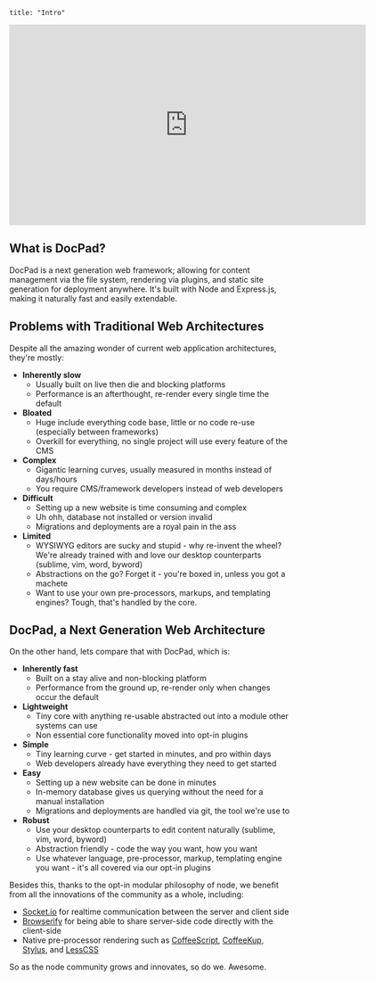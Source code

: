 ```
title: "Intro"
```

<iframe width="640" height="360" src="http://www.youtube.com/embed/hvQCXDWh7Wg?list=PLYVl5EnzwqsQs0tBLO6ug6WbqAbrpVbNf" frameborder="0" allowfullscreen></iframe>

## What is DocPad?
DocPad is a next generation web framework; allowing for content management via the file system, rendering via plugins, and static site generation for deployment anywhere. It's built with Node and Express.js, making it naturally fast and easily extendable.

## Problems with Traditional Web Architectures
Despite all the amazing wonder of current web application architectures, they're mostly:

- **Inherently slow**
	- Usually built on live then die and blocking platforms
	- Performance is an afterthought, re-render every single time the default
- **Bloated**
	- Huge include everything code base, little or no code re-use (especially between frameworks)
	- Overkill for everything, no single project will use every feature of the CMS
- **Complex**
	- Gigantic learning curves, usually measured in months instead of days/hours
	- You require CMS/framework developers instead of web developers
- **Difficult**
	- Setting up a new website is time consuming and complex
	- Uh ohh, database not installed or version invalid
	- Migrations and deployments are a royal pain in the ass
- **Limited**
	- WYSIWYG editors are sucky and stupid - why re-invent the wheel? We're already trained with and love our desktop counterparts (sublime, vim, word, byword)
	- Abstractions on the go? Forget it - you're boxed in, unless you got a machete
	- Want to use your own pre-processors, markups, and templating engines? Tough, that's handled by the core.


## DocPad, a Next Generation Web Architecture
On the other hand, lets compare that with DocPad, which is:

- **Inherently fast**
	- Built on a stay alive and non-blocking platform
	- Performance from the ground up, re-render only when changes occur the default
- **Lightweight**
	- Tiny core with anything re-usable abstracted out into a module other systems can use
	- Non essential core functionality moved into opt-in plugins
- **Simple**
	- Tiny learning curve - get started in minutes, and pro within days
	- Web developers already have everything they need to get started
- **Easy**
	- Setting up a new website can be done in minutes
	- In-memory database gives us querying without the need for a manual installation
	- Migrations and deployments are handled via git, the tool we're use to
- **Robust**
	- Use your desktop counterparts to edit content naturally (sublime, vim, word, byword)
	- Abstraction friendly - code the way you want, how you want
	- Use whatever language, pre-processor, markup, templating engine you want - it's all covered via our opt-in plugins

Besides this, thanks to the opt-in modular philosophy of node, we benefit from all the innovations of the community as a whole, including:
- [Socket.io](http://socket.io/) for realtime communication between the server and client side
- [Browserify](https://github.com/substack/node-browserify) for being able to share server-side code directly with the client-side
- Native pre-processor rendering such as [CoffeeScript](http://coffeescript.org/), [CoffeeKup](http://coffeekup.org/), [Stylus](http://learnboost.github.com/stylus/), and [LessCSS](http://lesscss.org/)

So as the node community grows and innovates, so do we. Awesome.



